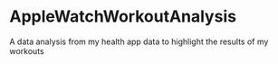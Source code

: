 # AppleWatchWorkoutAnalysis
A data analysis from my health app data to highlight the results of my workouts
